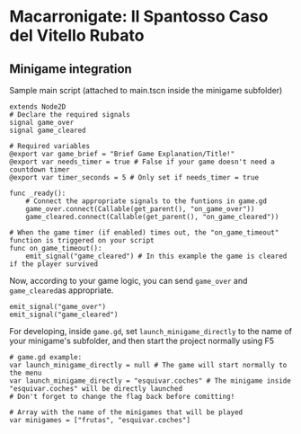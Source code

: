 # Macarronigate: Il Spantosso Caso del Vitello Rubato

## Minigame integration
Sample main script (attached to main.tscn inside the minigame subfolder)
```gdscript
extends Node2D
# Declare the required signals
signal game_over
signal game_cleared

# Required variables
@export var game_brief = "Brief Game Explanation/Title!"
@export var needs_timer = true # False if your game doesn't need a countdown timer
@export var timer_seconds = 5 # Only set if needs_timer = true

func _ready():
    # Connect the appropriate signals to the funtions in game.gd
    game_over.connect(Callable(get_parent(), "on_game_over"))
    game_cleared.connect(Callable(get_parent(), "on_game_cleared"))

# When the game timer (if enabled) times out, the "on_game_timeout" function is triggered on your script
func on_game_timeout():
    emit_signal("game_cleared") # In this example the game is cleared if the player survived
```
Now, according to your game logic, you can send ```game_over``` and ```game_cleared```as appropriate.
```gdscript
emit_signal("game_over")
emit_signal("game_cleared")
```
For developing, inside ```game.gd```, set ```launch_minigame_directly``` to the name of your minigame's subfolder, and then start the project normally using F5
```gdscript
# game.gd example:
var launch_minigame_directly = null # The game will start normally to the menu
var launch_minigame_directly = "esquivar.coches" # The minigame inside "esquivar.coches" will be directly launched
# Don't forget to change the flag back before comitting!

# Array with the name of the minigames that will be played
var minigames = ["frutas", "esquivar.coches"]
```
